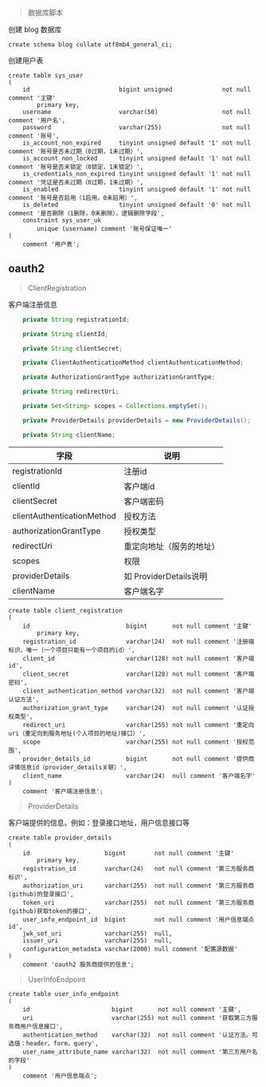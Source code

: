 > 数据库脚本

创建 blog 数据库

```mysql
create schema blog collate utf8mb4_general_ci;
```

创建用户表

````mysql
create table sys_user
(
    id                         bigint unsigned              not null comment '主键'
        primary key,
    username                   varchar(50)                  not null comment '用户名',
    password                   varchar(255)                 not null comment '账号',
    is_account_non_expired     tinyint unsigned default '1' not null comment '账号是否未过期（0过期，1未过期）',
    is_account_non_locked      tinyint unsigned default '1' not null comment '账号是否未锁定（0锁定，1未锁定）',
    is_credentials_non_expired tinyint unsigned default '1' not null comment '凭证是否未过期（0过期，1未过期）',
    is_enabled                 tinyint unsigned default '1' not null comment '账号是否启用（1启用，0未启用）',
    is_deleted                 tinyint unsigned default '0' not null comment '是否删除（1删除，0未删除），逻辑删除字段',
    constraint sys_user_uk
        unique (username) comment '账号保证唯一'
)
    comment '用户表';
````

## oauth2

> ClientRegistration

客户端注册信息
````java
	private String registrationId;

	private String clientId;

	private String clientSecret;

	private ClientAuthenticationMethod clientAuthenticationMethod;

	private AuthorizationGrantType authorizationGrantType;

	private String redirectUri;

	private Set<String> scopes = Collections.emptySet();

	private ProviderDetails providerDetails = new ProviderDetails();

	private String clientName;
````
| 字段                         | 说明                  |
|----------------------------|---------------------|
| registrationId             | 注册id                |
| clientId                   | 客户端id               |
| clientSecret               | 客户端密码               |
| clientAuthenticationMethod | 授权方法                |
| authorizationGrantType     | 授权类型                |
| redirectUri                | 重定向地址（服务的地址）        |
| scopes                     | 权限                  |
| providerDetails            | 如 ProviderDetails说明 |
| clientName                 | 客户端名字               |

````mysql
create table client_registration
(
    id                           bigint       not null comment '主键'
        primary key,
    registration_id              varchar(24)  not null comment '注册端标识，唯一（一个项目只能有一个项目的id）',
    client_id                    varchar(128) not null comment '客户端id',
    client_secret                varchar(128) not null comment '客户端密码',
    client_authentication_method varchar(32)  not null comment '客户端认证方法',
    authorization_grant_type     varchar(24)  not null comment '认证授权类型',
    redirect_uri                 varchar(255) not null comment '重定向uri（重定向到服务地址(个人项目的地址)接口）',
    scope                        varchar(255) not null comment '授权范围',
    provider_details_id          bigint       not null comment '提供商详情信息id（provider_details关联）',
    client_name                  varchar(24)  null comment '客户端名字'
)
    comment '客户端注册信息';
````

> ProviderDetails

客户端提供的信息。例如：登录接口地址，用户信息接口等

```mysql
create table provider_details
(
    id                     bigint        not null comment '主键'
        primary key,
    registration_id        varchar(24)   not null comment '第三方服务商标识',
    authorization_uri      varchar(255)  not null comment '第三方服务商(github)的登录接口',
    token_uri              varchar(255)  not null comment '第三方服务商(github)获取token的接口',
    user_info_endpoint_id  bigint        not null comment '用户信息端点id',
    jwk_set_uri            varchar(255)  null,
    issuer_uri             varchar(255)  null,
    configuration_metadata varchar(2000) null comment '配置源数据'
)
    comment 'oauth2 服务商提供的信息';
```

> UserInfoEndpoint
````mysql
create table user_info_endpoint
(
    id                       bigint       not null comment '主键',
    uri                      varchar(255) not null comment '获取第三方服务商用户信息接口',
    authentication_method    varchar(32)  not null comment '认证方法。可选值：header，form，query',
    user_name_attribute_name varchar(32)  not null comment '第三方用户名的字段'
)
    comment '用户信息端点';
````